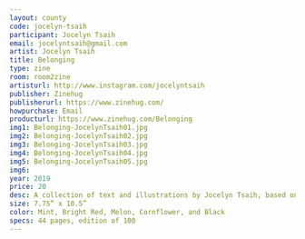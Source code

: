 ```yaml
---
layout: county 
code: jocelyn-tsaih
participant: Jocelyn Tsaih
email: jocelyntsaih@gmail.com
artist: Jocelyn Tsaih
title: Belonging
type: zine
room: room2zine
artisturl: http://www.instagram.com/jocelyntsaih
publisher: Zinehug
publisherurl: https://www.zinehug.com/
howpurchase: Email
producturl: https://www.zinehug.com/Belonging
img1: Belonging-JocelynTsaih01.jpg
img2: Belonging-JocelynTsaih02.jpg
img3: Belonging-JocelynTsaih03.jpg
img4: Belonging-JocelynTsaih04.jpg
img5: Belonging-JocelynTsaih05.jpg
img6: 
year: 2019
price: 20
desc: A collection of text and illustrations by Jocelyn Tsaih, based on the subject of Belonging explored during her residency at Almost Perfect Tokyo.
size: 7.75” x 10.5”
color: Mint, Bright Red, Melon, Cornflower, and Black
specs: 44 pages, edition of 100
---
```

